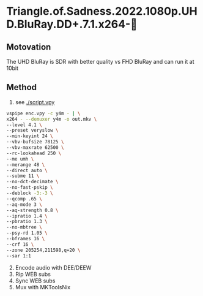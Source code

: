 # Triangle.of.Sadness.2022.1080p.UHD.BluRay.DD+.7.1.x264-💎

## Motovation

The UHD BluRay is SDR with better quality vs FHD BluRay and can run it at 10bit

## Method

1. see [./script.vpy](Triangle.of.Sadness.2022.1080p.UHD.BluRay.DD+.7.1.x264/script.vpy)
```bash
vspipe enc.vpy -c y4m - | \
x264 - --demuxer y4m -o out.mkv \
--level 4.1 \
--preset veryslow \
--min-keyint 24 \
--vbv-bufsize 78125 \
--vbv-maxrate 62500 \
--rc-lookahead 250 \
--me umh \
--merange 48 \
--direct auto \
--subme 11 \
--no-dct-decimate \
--no-fast-pskip \
--deblock -3:-3 \
--qcomp .65 \
--aq-mode 3 \
--aq-strength 0.8 \
--ipratio 1.4 \
--pbratio 1.3 \
--no-mbtree \
--psy-rd 1.05 \
--bframes 16 \
--crf 16 \
--zone 205254,211598,q=20 \
--sar 1:1
```
2. Encode audio with DEE/DEEW
3. Rip WEB subs
4. Sync WEB subs
5. Mux with MKToolsNix
